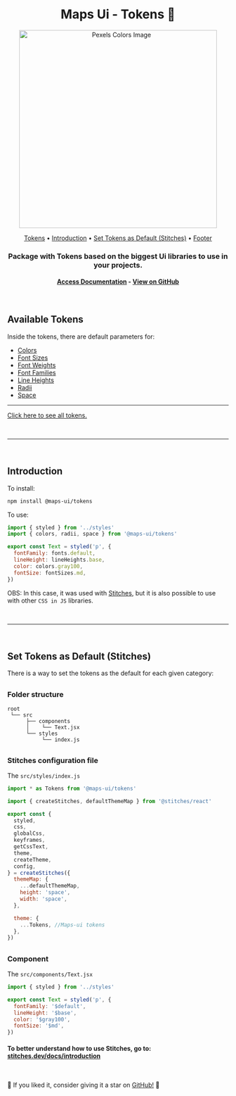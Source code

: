 <h1 align="center">Maps Ui - Tokens 🎨</h1>

<div align="center">
 <img src="https://user-images.githubusercontent.com/84635540/197596998-05857062-5f53-434f-9a95-a01c98b61c3f.png" width="450px" alt="Pexels Colors Image"/>
</div>

<p align="center">
 <a href="#tokens">Tokens</a> •
 <a href="#intro">Introduction</a> •
 <a href="#config">Set Tokens as Default (Stitches)</a> •
 <a href="#footer">Footer</a>
</p>

<h3 align="center">Package with Tokens based on the biggest Ui libraries to use in your projects.</h3>

<h4 align="center">
  <a href="https://matheusandrade23.github.io/Maps-Ui/?path=/docs/home--page">Access Documentation</a> -
  <a href="https://github.com/MatheusAndrade23/Maps-Ui">View on GitHub</a>
</h4>

<br />

<h2 id="tokens">Available Tokens</h2>

Inside the tokens, there are default parameters for:

- <a href="https://matheusandrade23.github.io/Maps-Ui/?path=/docs/tokens-colors--page">
    Colors
  </a>
- <a href="https://matheusandrade23.github.io/Maps-Ui/?path=/docs/tokens-font-sizes--page">
    Font Sizes
  </a>
- <a href="https://matheusandrade23.github.io/Maps-Ui/?path=/docs/tokens-font-weights--page">
    Font Weights
  </a>
- <a href="https://matheusandrade23.github.io/Maps-Ui/?path=/docs/tokens-font-families--page">
    Font Families
  </a>
- <a href="https://matheusandrade23.github.io/Maps-Ui/?path=/docs/tokens-line-heights--page">
    Line Heights
  </a>
- <a href="https://matheusandrade23.github.io/Maps-Ui/?path=/docs/tokens-radii--page">
    Radii
  </a>
- <a href="https://matheusandrade23.github.io/Maps-Ui/?path=/docs/tokens-space--page">
    Space
  </a>

---

<a href="">Click here to see all tokens.</a>

<br />

---

<br />

<h2 id="intro">Introduction</h2>

To install:

```sh
npm install @maps-ui/tokens
```

To use:

```js
import { styled } from '../styles'
import { colors, radii, space } from '@maps-ui/tokens'

export const Text = styled('p', {
  fontFamily: fonts.default,
  lineHeight: lineHeights.base,
  color: colors.gray100,
  fontSize: fontSizes.md,
})
```

OBS: In this case, it was used with <a href="https://stitches.dev/">Stitches</a>, but it is also possible to use with other `CSS in JS` libraries.

<br />

---

<br />

<h2 id="config">Set Tokens as Default (Stitches)</h2>

There is a way to set the tokens as the default for each given category:

##

### Folder structure

```shell
root
 └── src
      ├── components
      │    └── Text.jsx
      └── styles
           └── index.js
```

##

### Stitches configuration file

The `src/styles/index.js`

```js
import * as Tokens from '@maps-ui/tokens'

import { createStitches, defaultThemeMap } from '@stitches/react'

export const {
  styled,
  css,
  globalCss,
  keyframes,
  getCssText,
  theme,
  createTheme,
  config,
} = createStitches({
  themeMap: {
    ...defaultThemeMap,
    height: 'space',
    width: 'space',
  },

  theme: {
    ...Tokens, //Maps-ui tokens
  },
})
```

##

### Component

The `src/components/Text.jsx`

```js
import { styled } from '../styles'

export const Text = styled('p', {
  fontFamily: '$default',
  lineHeight: '$base',
  color: '$gray100',
  fontSize: '$md',
})
```

#### To better understand how to use Stitches, go to: <a href="https://stitches.dev/docs/introduction">stitches.dev/docs/introduction</a>

<br />

<p>
  🌟 If you liked it, consider giving it a star on
  <a href="https://github.com/MatheusAndrade23/Maps-Ui"> GitHub!</a> 🌟
</p>
